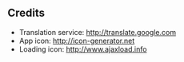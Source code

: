 

Credits
-------

* Translation service: <http://translate.google.com>
* App icon: <http://icon-generator.net>
* Loading icon: <http://www.ajaxload.info>
